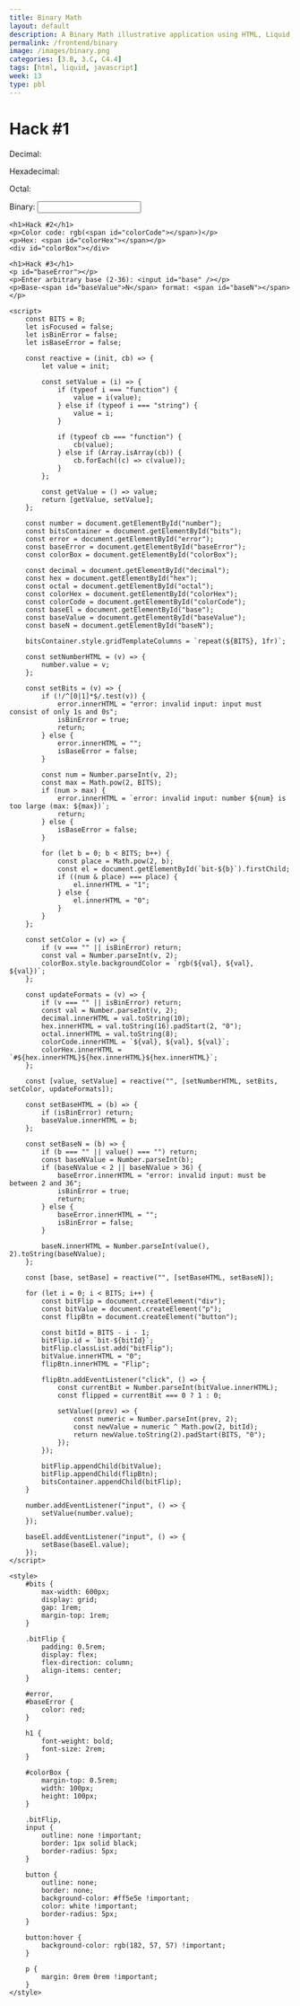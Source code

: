 ```yaml
---
title: Binary Math
layout: default
description: A Binary Math illustrative application using HTML, Liquid, and JavaScript.
permalink: /frontend/binary
image: /images/binary.png
categories: [3.B, 3.C, C4.4]
tags: [html, liquid, javascript]
week: 13
type: pbl
---
```


<head>
	<title>Hacks</title>
</head>
<div class="container">
	<h1>Hack #1</h1>
	<p>Decimal: <span id="decimal"></span></p>
	<p>Hexadecimal: <span id="hex"></span></p>
	<p>Octal: <span id="octal"></span></p>
	<p id="error"></p>
	<p>Binary: <input id="number" /></p>
	<div id="bits"></div>

	<h1>Hack #2</h1>
	<p>Color code: rgb(<span id="colorCode"></span>)</p>
	<p>Hex: <span id="colorHex"></span></p>
	<div id="colorBox"></div>

	<h1>Hack #3</h1>
	<p id="baseError"></p>
	<p>Enter arbitrary base (2-36): <input id="base" /></p>
	<p>Base-<span id="baseValue">N</span> format: <span id="baseN"></span></p>

	<script>
		const BITS = 8;
		let isFocused = false;
		let isBinError = false;
		let isBaseError = false;

		const reactive = (init, cb) => {
			let value = init;

			const setValue = (i) => {
				if (typeof i === "function") {
					value = i(value);
				} else if (typeof i === "string") {
					value = i;
				}

				if (typeof cb === "function") {
					cb(value);
				} else if (Array.isArray(cb)) {
					cb.forEach((c) => c(value));
				}
			};

			const getValue = () => value;
			return [getValue, setValue];
		};

		const number = document.getElementById("number");
		const bitsContainer = document.getElementById("bits");
		const error = document.getElementById("error");
		const baseError = document.getElementById("baseError");
		const colorBox = document.getElementById("colorBox");

		const decimal = document.getElementById("decimal");
		const hex = document.getElementById("hex");
		const octal = document.getElementById("octal");
		const colorHex = document.getElementById("colorHex");
		const colorCode = document.getElementById("colorCode");
		const baseEl = document.getElementById("base");
		const baseValue = document.getElementById("baseValue");
		const baseN = document.getElementById("baseN");

		bitsContainer.style.gridTemplateColumns = `repeat(${BITS}, 1fr)`;

		const setNumberHTML = (v) => {
			number.value = v;
		};

		const setBits = (v) => {
			if (!/^[0|1]*$/.test(v)) {
				error.innerHTML = "error: invalid input: input must consist of only 1s and 0s";
				isBinError = true;
				return;
			} else {
				error.innerHTML = "";
				isBaseError = false;
			}

			const num = Number.parseInt(v, 2);
			const max = Math.pow(2, BITS);
			if (num > max) {
				error.innerHTML = `error: invalid input: number ${num} is too large (max: ${max})`;
				return;
			} else {
				isBaseError = false;
			}

			for (let b = 0; b < BITS; b++) {
				const place = Math.pow(2, b);
				const el = document.getElementById(`bit-${b}`).firstChild;
				if ((num & place) === place) {
					el.innerHTML = "1";
				} else {
					el.innerHTML = "0";
				}
			}
		};

		const setColor = (v) => {
			if (v === "" || isBinError) return;
			const val = Number.parseInt(v, 2);
			colorBox.style.backgroundColor = `rgb(${val}, ${val}, ${val})`;
		};

		const updateFormats = (v) => {
			if (v === "" || isBinError) return;
			const val = Number.parseInt(v, 2);
			decimal.innerHTML = val.toString(10);
			hex.innerHTML = val.toString(16).padStart(2, "0");
			octal.innerHTML = val.toString(8);
			colorCode.innerHTML = `${val}, ${val}, ${val}`;
			colorHex.innerHTML = `#${hex.innerHTML}${hex.innerHTML}${hex.innerHTML}`;
		};

		const [value, setValue] = reactive("", [setNumberHTML, setBits, setColor, updateFormats]);

		const setBaseHTML = (b) => {
			if (isBinError) return;
			baseValue.innerHTML = b;
		};

		const setBaseN = (b) => {
			if (b === "" || value() === "") return;
			const baseNValue = Number.parseInt(b);
			if (baseNValue < 2 || baseNValue > 36) {
				baseError.innerHTML = "error: invalid input: must be between 2 and 36";
				isBinError = true;
				return;
			} else {
				baseError.innerHTML = "";
				isBinError = false;
			}

			baseN.innerHTML = Number.parseInt(value(), 2).toString(baseNValue);
		};

		const [base, setBase] = reactive("", [setBaseHTML, setBaseN]);

		for (let i = 0; i < BITS; i++) {
			const bitFlip = document.createElement("div");
			const bitValue = document.createElement("p");
			const flipBtn = document.createElement("button");

			const bitId = BITS - i - 1;
			bitFlip.id = `bit-${bitId}`;
			bitFlip.classList.add("bitFlip");
			bitValue.innerHTML = "0";
			flipBtn.innerHTML = "Flip";

			flipBtn.addEventListener("click", () => {
				const currentBit = Number.parseInt(bitValue.innerHTML);
				const flipped = currentBit === 0 ? 1 : 0;

				setValue((prev) => {
					const numeric = Number.parseInt(prev, 2);
					const newValue = numeric ^ Math.pow(2, bitId);
					return newValue.toString(2).padStart(BITS, "0");
				});
			});

			bitFlip.appendChild(bitValue);
			bitFlip.appendChild(flipBtn);
			bitsContainer.appendChild(bitFlip);
		}

		number.addEventListener("input", () => {
			setValue(number.value);
		});

		baseEl.addEventListener("input", () => {
			setBase(baseEl.value);
		});
	</script>

	<style>
		#bits {
			max-width: 600px;
			display: grid;
			gap: 1rem;
			margin-top: 1rem;
		}

		.bitFlip {
			padding: 0.5rem;
			display: flex;
			flex-direction: column;
			align-items: center;
		}

		#error,
		#baseError {
			color: red;
		}

		h1 {
			font-weight: bold;
			font-size: 2rem;
		}

		#colorBox {
			margin-top: 0.5rem;
			width: 100px;
			height: 100px;
		}

		.bitFlip,
		input {
			outline: none !important;
			border: 1px solid black;
			border-radius: 5px;
		}

		button {
			outline: none;
			border: none;
			background-color: #ff5e5e !important;
			color: white !important;
			border-radius: 5px;
		}

		button:hover {
			background-color: rgb(182, 57, 57) !important;
		}

		p {
			margin: 0rem 0rem !important;
		}
	</style>
</div>